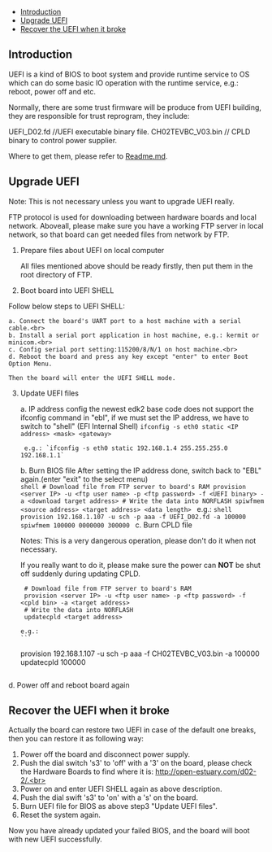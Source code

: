 * [Introduction](#1)
* [Upgrade UEFI](#2)
* [Recover the UEFI when it broke](#3)

<h2 id="1">Introduction</h2>

UEFI is a kind of BIOS to boot system and provide runtime service to OS which can do some basic IO operation with the runtime service, e.g.: reboot, power off and etc.

Normally, there are some trust firmware will be produce from UEFI building, they are responsible for trust reprogram, they include:

 UEFI_D02.fd      //UEFI executable binary file.
 CH02TEVBC_V03.bin   // CPLD binary to control power supplier.

Where to get them, please refer to [Readme.md](https://github.com/open-estuary/estuary/blob/master/doc/Readme.4D02.md).

<h2 id="2">Upgrade UEFI</h2>

Note: This is not necessary unless you want to upgrade UEFI really.

FTP protocol is used for downloading between hardware boards and local network. Aboveall, please make sure you have a working FTP server in local network, so that board can get needed files from network by FTP.

1. Prepare files about UEFI on local computer

    All files mentioned above should be ready firstly, then put them in the root directory of FTP.

2. Boot board into UEFI SHELL

  Follow below steps to UEFI SHELL:
    
    a. Connect the board's UART port to a host machine with a serial cable.<br>
    b. Install a serial port application in host machine, e.g.: kermit or minicom.<br>
    c. Config serial port setting:115200/8/N/1 on host machine.<br>
    d. Reboot the board and press any key except "enter" to enter Boot Option Menu.
    
    Then the board will enter the UEFI SHELL mode.

3. Update UEFI files

    a. IP address config
       the newest edk2 base code does not support the ifconfig command in "ebl", if we must set the IP address, we have to switch to "shell" (EFI Internal Shell)
       `ifconfig -s eth0 static <IP address> <mask> <gateway>`
    
        e.g.: `ifconfig -s eth0 static 192.168.1.4 255.255.255.0 192.168.1.1`
    
    b. Burn BIOS file
       After setting the IP address done, switch back to "EBL" again.(enter "exit" to the select menu)    
       ```shell
        # Download file from FTP server to board's RAM
        provision <server IP> -u <ftp user name> -p <ftp password> -f <UEFI binary> -a <download target address>
        # Write the data into NORFLASH
        spiwfmem <source address> <target address> <data length>
        ```
       e.g.: 
       ```shell
        provision 192.168.1.107 -u sch -p aaa -f UEFI_D02.fd -a 100000
        spiwfmem 100000 0000000 300000
       ```
   c. Burn CPLD file
    
      Notes: This is a very dangerous operation, please don't do it when not necessary.
     	
      If you really want to do it, please make sure the power can **NOT** be shut off suddenly during updating CPLD.
     	
      ```shell
       # Download file from FTP server to board's RAM
       provision <server IP> -u <ftp user name> -p <ftp password> -f <cpld bin> -a <target address>
       # Write the data into NORFLASH
       updatecpld <target address>
      ```
       e.g.: 
       ```
      provision 192.168.1.107 -u sch -p aaa -f CH02TEVBC_V03.bin -a 100000
      updatecpld 100000
      ```
d. Power off and reboot board again

<h2 id="3">Recover the UEFI when it broke</h2>

   Actually the board can restore two UEFI in case of the default one breaks, then you can restore it as following way:

  1. Power off the board and disconnect power supply.<br>
  2. Push the dial switch 's3' to 'off' with a '3' on the board, please check the Hardware Boards to find where it is: http://open-estuary.com/d02-2/.<br>
  3. Power on and enter UEFI SHELL again as above description.<br>
  4. Push the dial swift 's3' to 'on' with a 's' on the board.<br>
  5. Burn UEFI file for BIOS as above step3 "Update UEFI files".<br>
  6. Reset the system again.

Now you have already updated your failed BIOS, and the board will boot with new UEFI successfully.

